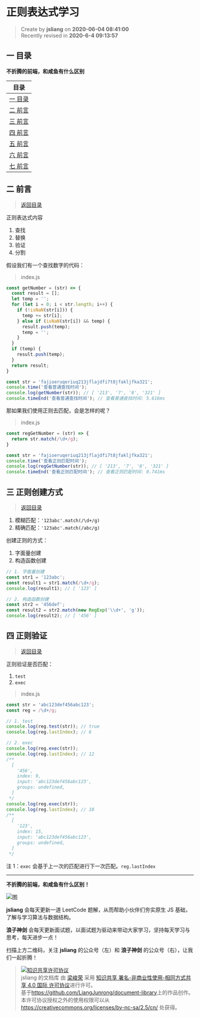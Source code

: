 正则表达式学习
===

> Create by **jsliang** on **2020-06-04 08:41:00**  
> Recently revised in **2020-6-4 09:13:57**  

## <a name="chapter-one" id="chapter-one"></a>一 目录

**不折腾的前端，和咸鱼有什么区别**

| 目录 |
| --- |
| [一 目录](#chapter-one) |
| <a name="catalog-chapter-two" id="catalog-chapter-two"></a>[二 前言](#chapter-two) |
| <a name="catalog-chapter-three" id="catalog-chapter-three"></a>[三 前言](#chapter-three) |
| <a name="catalog-chapter-four" id="catalog-chapter-four"></a>[四 前言](#chapter-four) |
| <a name="catalog-chapter-five" id="catalog-chapter-five"></a>[五 前言](#chapter-five) |
| <a name="catalog-chapter-six" id="catalog-chapter-six"></a>[六 前言](#chapter-six) |
| <a name="catalog-chapter-seven" id="catalog-chapter-seven"></a>[七 前言](#chapter-seven) |

## <a name="chapter-two" id="chapter-two"></a>二 前言

> [返回目录](#chapter-one)

正则表达式内容

1. 查找
2. 替换
3. 验证
4. 分割

假设我们有一个查找数字的代码：

> index.js

```js
const getNumber = (str) => {
  const result = [];
  let temp = '';
  for (let i = 0; i < str.length; i++) {
    if (!isNaN(str[i])) {
      temp += str[i];
    } else if (isNaN(str[i]) && temp) {
      result.push(temp);
      temp = '';
    }
  }
  if (temp) {
    result.push(temp);
  }
  return result;
}

const str = 'fajioeruqeriuq213jflajdfi7t8jfakljfka321';
console.time('查看普通查找时间');
console.log(getNumber(str)); // [ '213', '7', '8', '321' ]
console.timeEnd('查看普通查找时间'); // 查看普通查找时间: 5.616ms
```

那如果我们使用正则去匹配，会是怎样的呢？

> index.js

```js
const regGetNumber = (str) => {
  return str.match(/\d+/g);
}

const str = 'fajioeruqeriuq213jflajdfi7t8jfakljfka321';
console.time('查看正则匹配时间');
console.log(regGetNumber(str)); // [ '213', '7', '8', '321' ]
console.timeEnd('查看正则匹配时间'); // 查看正则匹配时间: 0.741ms
```

## <a name="chapter-three" id="chapter-three"></a>三 正则创建方式

> [返回目录](#chapter-one)

1. 模糊匹配：`'123abc'.match(/\d+/g)`
2. 精确匹配：`'123abc'.match(/abc/g)`

创建正则的方式：

1. 字面量创建
2. 构造函数创建

```js
// 1. 字面量创建
const str1 = '123abc';
const result1 = str1.match(/\d+/g);
console.log(result1); // [ '123' ]

// 2. 构造函数创建
const str2 = '456def';
const result2 = str2.match(new RegExp('\\d+', 'g'));
console.log(result2); // [ '456' ]
```

## <a name="chapter-four" id="chapter-four"></a>四 正则验证

> [返回目录](#chapter-one)

正则验证是否匹配：

1. `test`
2. `exec`

> index.js

```js
const str = 'abc123def456abc123';
const reg = /\d+/g;

// 1. test
console.log(reg.test(str)); // true
console.log(reg.lastIndex); // 6

// 2. exec
console.log(reg.exec(str));
console.log(reg.lastIndex); // 12
/**
  [
    '456',
    index: 9,
    input: 'abc123def456abc123',
    groups: undefined,
  ]
 */
console.log(reg.exec(str));
console.log(reg.lastIndex); // 18
/**
  [
    '123',
    index: 15,
    input: 'abc123def456abc123',
    groups: undefined,
  ]
 */
```

注 1：`exec` 会基于上一次的匹配进行下一次匹配。`reg.lastIndex`

---

**不折腾的前端，和咸鱼有什么区别！**

![图](https://github.com/LiangJunrong/document-library/blob/master/public-repertory/img/z-index-small.png?raw=true)

**jsliang** 会每天更新一道 LeetCode 题解，从而帮助小伙伴们夯实原生 JS 基础，了解与学习算法与数据结构。

**浪子神剑** 会每天更新面试题，以面试题为驱动来带动大家学习，坚持每天学习与思考，每天进步一点！

扫描上方二维码，关注 **jsliang** 的公众号（左）和 **浪子神剑** 的公众号（右），让我们一起折腾！

> <a rel="license" href="http://creativecommons.org/licenses/by-nc-sa/4.0/"><img alt="知识共享许可协议" style="border-width:0" src="https://i.creativecommons.org/l/by-nc-sa/4.0/88x31.png" /></a><br /><span xmlns:dct="http://purl.org/dc/terms/" property="dct:title">jsliang 的文档库</span> 由 <a xmlns:cc="http://creativecommons.org/ns#" href="https://github.com/LiangJunrong/document-library" property="cc:attributionName" rel="cc:attributionURL">梁峻荣</a> 采用 <a rel="license" href="http://creativecommons.org/licenses/by-nc-sa/4.0/">知识共享 署名-非商业性使用-相同方式共享 4.0 国际 许可协议</a>进行许可。<br />基于<a xmlns:dct="http://purl.org/dc/terms/" href="https://github.com/LiangJunrong/document-library" rel="dct:source">https://github.com/LiangJunrong/document-library</a>上的作品创作。<br />本许可协议授权之外的使用权限可以从 <a xmlns:cc="http://creativecommons.org/ns#" href="https://creativecommons.org/licenses/by-nc-sa/2.5/cn/" rel="cc:morePermissions">https://creativecommons.org/licenses/by-nc-sa/2.5/cn/</a> 处获得。